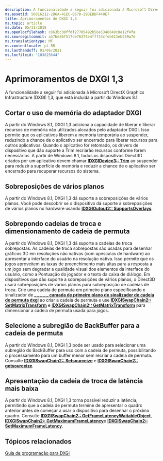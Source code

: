 ```yaml
---
description: A funcionalidade a seguir foi adicionada à Microsoft DirectX Graphics Infrastructure (DXGI) 1,3, que está incluída a partir do Windows 8.1.
ms.assetid: 56816212-2B6A-41EC-B57D-29DEBBF440E7
title: Aprimoramentos de DXGI 1,3
ms.topic: article
ms.date: 05/31/2018
ms.openlocfilehash: c863bc30ffdf27705492b56a5348040c8e12f4fa
ms.sourcegitcommit: a47bd86f517de76374e4fff33cfeb613eb259a7e
ms.translationtype: MT
ms.contentlocale: pt-BR
ms.lasthandoff: 01/06/2021
ms.locfileid: "103825644"
---
```

# <a name="dxgi-13-improvements"></a>Aprimoramentos de DXGI 1,3

A funcionalidade a seguir foi adicionada à Microsoft DirectX Graphics Infrastructure (DXGI) 1,3, que está incluída a partir do Windows 8.1.

## <a name="trim-dxgi-adapter-memory-usage"></a>Cortar o uso de memória do adaptador DXGI

A partir do Windows 8.1, DXGI 1,3 adiciona a capacidade de liberar e liberar recursos de memória não utilizados alocados pelo adaptador DXGI. Isso permite que os aplicativos liberem a memória temporária ao suspender, reduzindo a chance de o aplicativo ser encerrado para liberar recursos para outros aplicativos. Quando o aplicativo for retomado, os drivers de dispositivo que dão suporte a Trim recriarão recursos conforme forem necessários. A partir de Windows 8.1, todos os dispositivos Direct3D criados por um aplicativo devem chamar [**IDXGIDevice3:: Trim**](/windows/desktop/api/DXGI1_3/nf-dxgi1_3-idxgidevice3-trim) ao suspender para reduzir a superfície de memória e reduzir a chance de o aplicativo ser encerrado para recuperar recursos do sistema.

## <a name="multi-plane-overlays"></a>Sobreposições de vários planos

A partir do Windows 8.1, DXGI 1,3 dá suporte a sobreposições de vários planos. Você pode descobrir se o dispositivo dá suporte a sobreposições de vários planos no hardware usando [**IDXGIOutput2:: SupportsOverlays**](/windows/desktop/api/dxgi1_3/nf-dxgi1_3-idxgioutput2-supportsoverlays).

## <a name="overlapping-swap-chains-and-swap-chain-scaling"></a>Sobrepondo cadeias de troca e dimensionamento de cadeia de permuta

A partir do Windows 8.1, DXGI 1,3 dá suporte a cadeias de troca sobrepostas. As cadeias de troca sobrepostas são usadas para desenhar gráficos 3D em resoluções não nativas (com upescalas de hardware) ao apresentar a interface do usuário na resolução nativa. Isso permite que os jogos aproveitem as taxas de preenchimento mais altas para a resposta a um jogo sem degradar a qualidade visual dos elementos da interface do usuário, como a Pontuação do jogador e o texto da caixa de diálogo. Em dispositivos que dão suporte a sobreposições de vários planos, o Direct3D usará sobreposições de vários planos para sobreposição de cadeias de troca. Crie uma cadeia de permuta em primeiro plano especificando o sinalizador de [**\_ \_ \_ \_ \_ camada de primeiro plano do sinalizador de cadeia de permuta dxgi**](/windows/win32/api/dxgi/ne-dxgi-dxgi_swap_chain_flag) ao criar a cadeia de permuta e use [**IDXGISwapChain2:: SetMatrixTransform**](/windows/desktop/api/dxgi1_3/nf-dxgi1_3-idxgiswapchain2-setmatrixtransform) e [**IDXGISwapChain2:: GetMatrixTransform**](/windows/desktop/api/dxgi1_3/nf-dxgi1_3-idxgiswapchain2-getmatrixtransform) para dimensionar a cadeia de permuta usada para jogos.

## <a name="select-backbuffer-subregion-for-swap-chain"></a>Selecione a subregião de BackBuffer para a cadeia de permuta

A partir do Windows 8.1, DXGI 1,3 pode ser usado para selecionar uma subregião do BackBuffer para uso com a cadeia de permuta, possibilitando o processamento para um buffer menor sem recriar a cadeia de permuta. Consulte [**IDXGISwapChain2:: Setsourceize**](/windows/desktop/api/dxgi1_3/nf-dxgi1_3-idxgiswapchain2-setsourcesize) e [**IDXGISwapChain2:: getsourceize**](/windows/desktop/api/dxgi1_3/nf-dxgi1_3-idxgiswapchain2-getsourcesize).

## <a name="lower-latency-swap-chain-presentation"></a>Apresentação da cadeia de troca de latência mais baixa

A partir do Windows 8.1, DXGI 1,3 torna possível reduzir a latência, permitindo que a cadeia de permuta termine de apresentar o quadro anterior antes de começar a usar o dispositivo para desenhar o próximo quadro. Consulte [**IDXGISwapChain2:: GetFrameLatencyWaitableObject**](/windows/desktop/api/dxgi1_3/nf-dxgi1_3-idxgiswapchain2-getframelatencywaitableobject), [**IDXGISwapChain2:: GetMaximumFrameLatency**](/windows/desktop/api/dxgi1_3/nf-dxgi1_3-idxgiswapchain2-getmaximumframelatency)e [**IDXGISwapChain2:: SetMaximumFrameLatency**](/windows/desktop/api/dxgi1_3/nf-dxgi1_3-idxgiswapchain2-setmaximumframelatency).

## <a name="related-topics"></a>Tópicos relacionados

[Guia de programação para DXGI](dx-graphics-dxgi-overviews.md)
